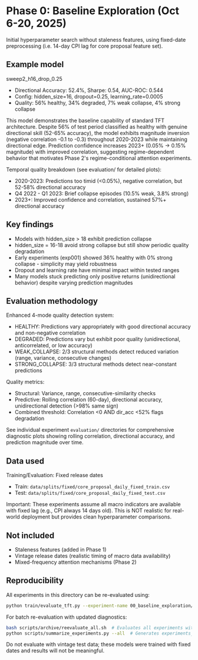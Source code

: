 # Phase 0: Baseline Exploration (Oct 6-20, 2025)

Initial hyperparameter search without staleness features, using fixed-date preprocessing (i.e. 14-day CPI lag for core proposal feature set).

## Example model
sweep2_h16_drop_0.25
- Directional Accuracy: 52.4%, Sharpe: 0.54, AUC-ROC: 0.544
- Config: hidden_size=16, dropout=0.25, learning_rate=0.0005
- Quality: 56% healthy, 34% degraded, 7% weak collapse, 4% strong collapse

This model demonstrates the baseline capability of standard TFT architecture. Despite 56% of test period classified as healthy with genuine directional skill (52-65% accuracy), the model exhibits magnitude inversion (negative correlation -0.1 to -0.3) throughout 2020-2023 while maintaining directional edge. Prediction confidence increases 2023+ (0.05% → 0.15% magnitude) with improved correlation, suggesting regime-dependent behavior that motivates Phase 2's regime-conditional attention experiments.

Temporal quality breakdown (see evaluation/ for detailed plots):
- 2020-2023: Predictions too timid (<0.05%), negative correlation, but 52-58% directional accuracy
- Q4 2022 - Q1 2023: Brief collapse episodes (10.5% weak, 3.8% strong)
- 2023+: Improved confidence and correlation, sustained 57%+ directional accuracy

## Key findings
- Models with hidden_size > 18 exhibit prediction collapse
- hidden_size = 16-18 avoid strong collapse but still show periodic quality degradation
- Early experiments (exp001) showed 36% healthy with 0% strong collapse - simplicity may yield robustness
- Dropout and learning rate have minimal impact within tested ranges
- Many models stuck predicting only positive returns (unidirectional behavior) despite varying prediction magnitudes

## Evaluation methodology
Enhanced 4-mode quality detection system:
- HEALTHY: Predictions vary appropriately with good directional accuracy and non-negative correlation
- DEGRADED: Predictions vary but exhibit poor quality (unidirectional, anticorrelated, or low accuracy)
- WEAK_COLLAPSE: 2/3 structural methods detect reduced variation (range, variance, consecutive changes)
- STRONG_COLLAPSE: 3/3 structural methods detect near-constant predictions

Quality metrics:
- Structural: Variance, range, consecutive-similarity checks
- Predictive: Rolling correlation (60-day), directional accuracy, unidirectional detection (>98% same sign)
- Combined threshold: Correlation <0 AND dir_acc <52% flags degradation

See individual experiment `evaluation/` directories for comprehensive diagnostic plots showing rolling correlation, directional accuracy, and prediction magnitude over time.

## Data used
Training/Evaluation: Fixed release dates
- Train: `data/splits/fixed/core_proposal_daily_fixed_train.csv`
- Test: `data/splits/fixed/core_proposal_daily_fixed_test.csv`

Important: These experiments assume all macro indicators are available with fixed lag (e.g., CPI always 14 days old). This is NOT realistic for real-world deployment but provides clean hyperparameter comparisons.

## Not included
- Staleness features (added in Phase 1)
- Vintage release dates (realistic timing of macro data availability)
- Mixed-frequency attention mechanisms (Phase 2)

## Reproducibility
All experiments in this directory can be re-evaluated using:
```bash
python train/evaluate_tft.py --experiment-name 00_baseline_exploration/experiment_name
```

For batch re-evaluation with updated diagnostics:
```bash
bash scripts/archive/reevaluate_all.sh  # Evaluates all experiments with latest evaluation framework
python scripts/summarize_experiments.py --all  # Generates experiments_summary.csv with mode statistics
```

Do not evaluate with vintage test data; these models were trained with fixed dates and results will not be meaningful.
